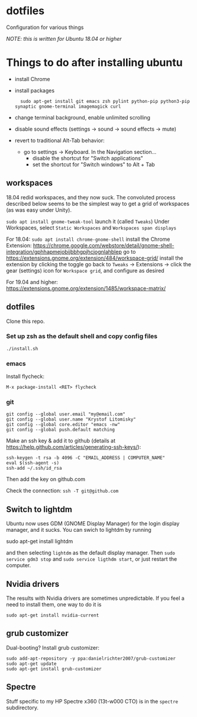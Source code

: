 # dotfiles
Configuration for various things

*NOTE: this is written for Ubuntu 18.04 or higher*


# Things to do after installing ubuntu

* install Chrome
* install packages

        sudo apt-get install git emacs zsh pylint python-pip python3-pip synaptic gnome-terminal imagemagick curl

* change terminal background, enable unlimited scrolling
* disable sound effects (settings -> sound -> sound effects -> mute)
* revert to traditional Alt-Tab behavior:
  * go to settings -> Keyboard. In the Navigation section...
    * disable the shortcut for "Switch applications"
    * set the shortcut for "Switch windows" to Alt + Tab


## workspaces
18.04 redid workspaces, and they now suck. The convoluted process described below seems to be the simplest way to get a grid of workspaces (as was easy under Unity).

`sudo apt install gnome-tweak-tool`
launch it (called `Tweaks`)
Under Workspaces, select `Static Workspaces` and `Workspaces span displays`

For 18.04:
`sudo apt install chrome-gnome-shell`
install the Chrome Extension: https://chrome.google.com/webstore/detail/gnome-shell-integration/gphhapmejobijbbhgpjhcjognlahblep
go to https://extensions.gnome.org/extension/484/workspace-grid/
install the extension by clicking the toggle
go back to `Tweaks` -> Extensions -> click the gear (settings) icon for `Workspace grid`, and configure as desired

For 19.04 and higher:
https://extensions.gnome.org/extension/1485/workspace-matrix/



## dotfiles

Clone this repo.

### Set up zsh as the default shell and copy config files

    ./install.sh



### emacs

Install flycheck:

    M-x package-install <RET> flycheck


### git

    git config --global user.email "my@email.com"
    git config --global user.name "Krystof Litomisky"
    git config --global core.editor "emacs -nw"
    git config --global push.default matching

Make an ssh key & add it to github
(details at https://help.github.com/articles/generating-ssh-keys/):

    ssh-keygen -t rsa -b 4096 -C "EMAIL_ADDRESS | COMPUTER_NAME"
    eval $(ssh-agent -s)
    ssh-add ~/.ssh/id_rsa

Then add the key on github.com

Check the connection: `ssh -T git@github.com`


## Switch to lightdm

Ubuntu now uses GDM (GNOME Display Manager) for the login display manager, and it sucks.
You can swich to lightdm by running

   sudo apt-get install lightdm

and then selecting `lightdm` as the default display manager.
Then `sudo service gdm3 stop` and `sudo service ligthdm start`, or just restart the computer.



## Nvidia drivers

The results with Nvidia drivers are sometimes unpredictable.
If you feel a need to install them, one way to do it is

    sudo apt-get install nvidia-current


## grub customizer

Dual-booting? Install grub customizer:

    sudo add-apt-repository -y ppa:danielrichter2007/grub-customizer
    sudo apt-get update
    sudo apt-get install grub-customizer


## Spectre

Stuff specific to my HP Spectre x360 (13t-w000 CTO) is in the `spectre` subdirectory.
